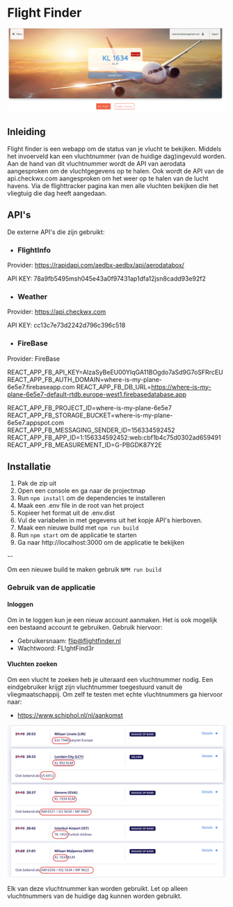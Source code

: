 # Flight Finder

![img.png](img.png)

## Inleiding
Flight finder is een webapp om de status van je vlucht te bekijken.
Middels het invoerveld kan een vluchtnummer (van de huidige dag)ingevuld worden.
Aan de hand van dit vluchtnummer wordt de API van aerodata aangesproken om de vluchtgegevens op te halen. 
Ook wordt de API van de api.checkwx.com aangesproken om het weer op te halen van de lucht havens. Via de flighttracker pagina kan men alle vluchten bekijken die het vliegtuig die dag heeft aangedaan.




## API's

De externe API's die zijn gebruikt:

* ### FlightInfo

Provider: https://rapidapi.com/aedbx-aedbx/api/aerodatabox/

API KEY: 78a9fb5495msh045e43a0f97431ap1dfa12jsn8cadd93e92f2

* ### Weather
Provider: https://api.checkwx.com

API KEY: cc13c7e73d2242d796c396c518

* ### FireBase
Provider: FireBase

REACT_APP_FB_API_KEY=AIzaSyBeEU00YIqGA11BOgdo7aSd9G7oSFRrcEU
REACT_APP_FB_AUTH_DOMAIN=where-is-my-plane-6e5e7.firebaseapp.com
REACT_APP_FB_DB_URL=https://where-is-my-plane-6e5e7-default-rtdb.europe-west1.firebasedatabase.app

REACT_APP_FB_PROJECT_ID=where-is-my-plane-6e5e7
REACT_APP_FB_STORAGE_BUCKET=where-is-my-plane-6e5e7.appspot.com
REACT_APP_FB_MESSAGING_SENDER_ID=156334592452
REACT_APP_FB_APP_ID=1:156334592452:web:cbf1b4c75d0302ad659491
REACT_APP_FB_MEASUREMENT_ID=G-PBGDK87Y2E


## Installatie

1. Pak de zip uit
2. Open een console en ga naar de projectmap
3. Run `npm install` om de dependencies te installeren
4. Maak een .env file in de root van het project
5. Kopieer het format uit de .env.dist
6. Vul de variabelen in met gegevens uit het kopje API's hierboven.
7. Maak een nieuwe build met `npm run build`
8. Run `npm start` om de applicatie te starten
9. Ga naar http://localhost:3000 om de applicatie te bekijken

--

Om een nieuwe build te maken gebruik `NPM run build`

### Gebruik van de applicatie

#### Inloggen
Om in  te loggen  kun je een nieuw account aanmaken.
Het is ook mogelijk een bestaand account te gebruiken.
Gebruik hiervoor:
* Gebruikersnaam: flip@flightfinder.nl
* Wachtwoord: FL!ghtFind3r

#### Vluchten zoeken

Om een vlucht te zoeken heb je uiteraard een vluchtnummer nodig.
Een eindgebruiker krijgt zijn vluchtnummer toegestuurd vanuit de vliegmaatschappij. Om zelf te testen met echte vluchtnummers ga hiervoor naar: 
* https://www.schiphol.nl/nl/aankomst

![img_1.png](img_1.png)

Elk van deze vluchtnummer kan worden gebruikt.
Let op alleen vluchtnummers van de huidige dag kunnen worden gebruikt.

